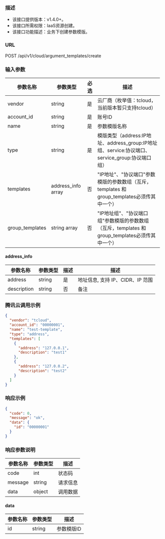 ### 描述

- 该接口提供版本：v1.4.0+。
- 该接口所需权限：IaaS资源创建。
- 该接口功能描述：业务下创建参数模版。

### URL

POST /api/v1/cloud/argument_templates/create

### 输入参数

| 参数名称            | 参数类型               | 必选 | 描述                                                                      |
|-----------------|--------------------|----|-------------------------------------------------------------------------|
| vendor          | string             | 是  | 云厂商（枚举值：tcloud，当前版本暂只支持tcloud）                                          |
| account_id      | string             | 是  | 账号ID                                                                    |
| name            | string             | 是  | 参数模版名称                                                                  |
| type            | string             | 是  | 模版类型（address:IP地址、address_group:IP地址组、service:协议端口、service_group:协议端口组） |
| templates       | address_info array | 否  | "IP地址"、"协议端口"参数模版的参数数组（互斥，templates 和 group_templates必须传其中一个）           |
| group_templates | string array       | 否  | "IP地址组"、"协议端口组"参数模版的参数数组（互斥，templates 和 group_templates必须传其中一个）         |

#### address_info

| 参数名称        | 参数类型   | 描述 | 描述                     |
|-------------|--------|----|------------------------|
| address     | string | 是  | 地址信息, 支持 IP、CIDR、IP 范围 |
| description | string | 否  | 备注                     |

### 腾讯云调用示例

```json
{
  "vendor": "tcloud",
  "account_id": "00000001",
  "name": "test-template",
  "type": "address",
  "templates": [
    {
      "address": "127.0.0.1",
      "description": "test1"
    },
    {
      "address": "127.0.0.2",
      "description": "test2"
    }
  ]
}
```

### 响应示例

```json
{
  "code": 0,
  "message": "ok",
  "data": {
    "id": "00000001"
  }
}
```

### 响应参数说明

| 参数名称    | 参数类型   | 描述   |
|---------|--------|------|
| code    | int    | 状态码  |
| message | string | 请求信息 |
| data    | object | 调用数据 |

#### data

| 参数名称 | 参数类型   | 描述     |
|------|--------|--------|
| id   | string | 参数模版ID |

